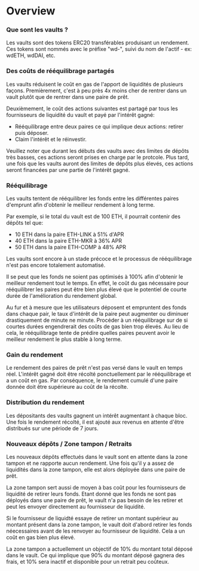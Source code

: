 # Overview

### Que sont les vaults ?

Les vaults sont des tokens ERC20 transférables produisant un rendement. Ces tokens sont nommés avec le préfixe "wd-", suivi du nom de l'actif - ex: wdETH, wdDAI, etc.

### Des coûts de rééquilibrage partagés

Les vaults réduisent le coût en gas de l'apport de liquidités de plusieurs façons. Premièrement, c'est à peu près 4x moins cher de rentrer dans un vault plutôt que de rentrer dans une paire de prêt.

Deuxièmement, le coût des actions suivantes est partagé par tous les fournisseurs de liquidité du vault et payé par l'intérêt gagné:
* Rééquilibrage entre deux paires ce qui implique deux actions: retirer puis déposer.
* Claim l'intérêt et le réinvestir.

Veuillez noter que durant les débuts des vaults avec des limites de dépôts très basses, ces actions seront prises en charge par le protcole. Plus tard, une fois que les vaults auront des limites de dépôts plus élevés, ces actions seront financées par une partie de l'intérêt gagné.

### Rééquilibrage

Les vaults tentent de rééquilibrer les fonds entre les différentes paires d'emprunt afin d'obtenir le meilleur rendement à long terme.

Par exemple, si le total du vault est de 100 ETH, il pourrait contenir des dépôts tel que:

* 10 ETH dans la paire ETH-LINK à 51% d'APR
* 40 ETH dans la paire ETH-MKR à 36% APR
* 50 ETH dans la paire ETH-COMP à 48% APR

Les vaults sont encore à un stade précoce et le processus de rééquilibrage n'est pas encore totalement automatisé.

Il se peut que les fonds ne soient pas optimisés à 100% afin d'obtenir le meilleur rendement tout le temps. En effet, le coût du gas nécessaire pour rééquilibrer les paires peut être bien plus élevé que le potentiel de courte durée de l'amélioration du rendement global.

Au fur et à mesure que les utilisateurs déposent et empruntent des fonds dans chaque pair, le taux d'intérêt de la paire peut augmenter ou diminuer drastiquement de minute ne minute. Procéder à un rééquilibrage sur de si courtes durées engendrerait des coûts de gas bien trop élevés. Au lieu de cela, le rééquilibrage tente de prédire quelles paires peuvent avoir le meilleur rendement le plus stable à long terme.

### Gain du rendement

Le rendement des paires de prêt n'est pas versé dans le vault en temps réel. L'intérêt gagné doit être récolté ponctuellement par le rééquilibrage et a un coût en gas. Par conséquence, le rendement cumulé d'une paire donnée doit être supérieure au coût de la récolte.

### Distribution du rendement

Les dépositants des vaults gagnent un intérêt augmentant à chaque bloc. Une fois le rendement récolté, il est ajouté aux revenus en attente d'être distribués sur une période de 7 jours.

### Nouveaux dépôts / Zone tampon / Retraits

Les nouveaux dépôts effectués dans le vault sont en attente dans la zone tampon et ne rapporte aucun rendement. Une fois qu'il y a assez de liquidités dans la zone tampon, elle est alors déployée dans une paire de prêt.

La zone tampon sert aussi de moyen à bas coût pour les fournisseurs de liquidité de retirer leurs fonds. Etant donné que les fonds ne sont pas déployés dans une paire de prêt, le vault n'a pas besoin de les retirer et peut les envoyer directement au fournisseur de liquidité.

Si le fournisseur de liquidté essaye de retirer un montant supérieur au montant présent dans la zone tampon, le vault doit d'abord retirer les fonds néecessaires avant de les renvoyer au fournisseur de liquidité. Cela a un coût en gas bien plus élevé.

La zone tampon a actuellement un objectif de 10% du montant total déposé dans le vault. Ce qui implique que 90% du montant déposé gagnera des frais, et 10% sera inactif et disponible pour un retrait peu coûteux.
